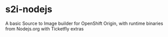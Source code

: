 # s2i-nodejs
A basic Source to Image builder for OpenShift Origin, with runtime binaries from Nodejs.org with Ticketfly extras
